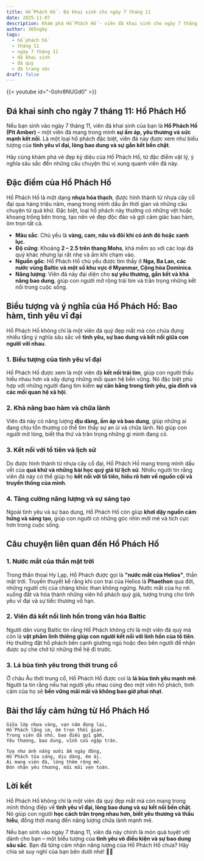 ```yaml
---
title: Hổ Phách Hố - Đá khai sinh cho ngày 7 tháng 11
date: 2025-11-07
description: Khám phá Hổ Phách Hố - viên đá khai sinh cho ngày 7 tháng 11, biểu tượng của Bao hàm, tình yêu vĩ đại. Cùng tìm hiểu ý nghĩa sâu sắc của viên đá độc đáo này.
author: 365ngày
tags:
  - hổ phách hố
  - tháng 11
  - ngày 7 tháng 11
  - đá khai sinh
  - đá quý
  - đá trang sức
draft: false
---
```


{{< youtube id="-0ohr8NUGd0" >}}


## **Đá khai sinh cho ngày 7 tháng 11: Hổ Phách Hố**

Nếu bạn sinh vào ngày 7 tháng 11, viên đá khai sinh của bạn là **Hổ Phách Hố (Pit Amber)** – một viên đá mang trong mình **sự ấm áp, yêu thương và sức mạnh kết nối**. Là một loại hổ phách đặc biệt, viên đá này được xem như biểu tượng của **tình yêu vĩ đại, lòng bao dung và sự gắn kết bền chặt**.

Hãy cùng khám phá vẻ đẹp kỳ diệu của Hổ Phách Hố, từ đặc điểm vật lý, ý nghĩa sâu sắc đến những câu chuyện thú vị xung quanh viên đá này.

## **Đặc điểm của Hổ Phách Hố**

Hổ Phách Hố là một dạng **nhựa hóa thạch**, được hình thành từ nhựa cây cổ đại qua hàng triệu năm, mang trong mình dấu ấn thời gian và những câu chuyện từ quá khứ. Đặc biệt, loại hổ phách này thường có những vệt hoặc khoang trống bên trong, tạo nên vẻ đẹp độc đáo và gợi cảm giác bao hàm, ôm trọn tất cả.

- **Màu sắc**: Chủ yếu là **vàng, cam, nâu và đôi khi có ánh đỏ hoặc xanh lục**.
- **Độ cứng**: Khoảng **2 – 2.5 trên thang Mohs**, khá mềm so với các loại đá quý khác nhưng lại rất nhẹ và ấm khi chạm vào.
- **Nguồn gốc**: Hổ Phách Hố chủ yếu được tìm thấy ở **Nga, Ba Lan, các nước vùng Baltic và một số khu vực ở Myanmar, Cộng hòa Dominica**.
- **Năng lượng**: Viên đá này đại diện cho **sự yêu thương, gắn kết và khả năng bao dung**, giúp con người mở rộng trái tim và trân trọng những kết nối trong cuộc sống.

## **Biểu tượng và ý nghĩa của Hổ Phách Hố: Bao hàm, tình yêu vĩ đại**

Hổ Phách Hố không chỉ là một viên đá quý đẹp mắt mà còn chứa đựng nhiều tầng ý nghĩa sâu sắc về **tình yêu, sự bao dung và kết nối giữa con người với nhau**.

### **1. Biểu tượng của tình yêu vĩ đại**

Hổ Phách Hố được xem là một viên đá **kết nối trái tim**, giúp con người thấu hiểu nhau hơn và xây dựng những mối quan hệ bền vững. Nó đặc biệt phù hợp với những người đang tìm kiếm **sự cân bằng trong tình yêu, gia đình và các mối quan hệ xã hội**.

### **2. Khả năng bao hàm và chữa lành**

Viên đá này có năng lượng **dịu dàng, ấm áp và bao dung**, giúp những ai đang chịu tổn thương có thể tìm thấy sự an ủi và chữa lành. Nó giúp con người mở lòng, biết tha thứ và trân trọng những gì mình đang có.

### **3. Kết nối với tổ tiên và lịch sử**

Do được hình thành từ nhựa cây cổ đại, Hổ Phách Hố mang trong mình dấu vết của **quá khứ và những bài học quý giá từ lịch sử**. Nhiều người tin rằng viên đá này có thể giúp họ **kết nối với tổ tiên, hiểu rõ hơn về nguồn cội và truyền thống của mình**.

### **4. Tăng cường năng lượng và sự sáng tạo**

Ngoài tình yêu và sự bao dung, Hổ Phách Hố còn giúp **khơi dậy nguồn cảm hứng và sáng tạo**, giúp con người có những góc nhìn mới mẻ và tích cực hơn trong cuộc sống.

## **Câu chuyện liên quan đến Hổ Phách Hố**

### **1. Nước mắt của thần mặt trời**

Trong thần thoại Hy Lạp, Hổ Phách được gọi là **"nước mắt của Helios"**, thần mặt trời. Truyền thuyết kể rằng khi con trai của Helios là **Phaethon** qua đời, những người chị của chàng khóc than không ngừng. Nước mắt của họ rơi xuống đất và hóa thành những viên hổ phách quý giá, tượng trưng cho tình yêu vĩ đại và sự tiếc thương vô hạn.

### **2. Viên đá kết nối linh hồn trong văn hóa Baltic**

Người dân vùng Baltic tin rằng Hổ Phách không chỉ là một viên đá quý mà còn là **vật phẩm linh thiêng giúp con người kết nối với linh hồn của tổ tiên**. Họ thường đặt hổ phách bên cạnh giường ngủ hoặc đeo bên người để nhận được sự che chở từ những thế hệ đi trước.

### **3. Lá bùa tình yêu trong thời trung cổ**

Ở châu Âu thời trung cổ, Hổ Phách Hố được coi là **lá bùa tình yêu mạnh mẽ**. Người ta tin rằng nếu hai người yêu nhau cùng đeo một viên hổ phách, tình cảm của họ sẽ **bền vững mãi mãi và không bao giờ phai nhạt**.

## **Bài thơ lấy cảm hứng từ Hổ Phách Hố**

```
Giữa lớp nhựa vàng, vạn năm đọng lại,  
Hổ Phách lặng im, ôm trọn thời gian.  
Trong viên đá nhỏ, bao điều gửi gắm,  
Yêu thương, bao dung, vĩnh cửu ngập tràn.  

Tựa như ánh nắng sưởi ấm ngày đông,  
Hổ Phách tỏa sáng, dịu dàng, êm ái.  
Ai mang viên đá, lòng thêm rộng mở,  
Đón nhận yêu thương, mãi mãi vẹn toàn.  
```

## **Lời kết**

Hổ Phách Hố không chỉ là một viên đá quý đẹp mắt mà còn mang trong mình thông điệp về **tình yêu vĩ đại, lòng bao dung và sự kết nối bền chặt**. Nó giúp con người **học cách trân trọng nhau hơn, biết yêu thương và thấu hiểu**, đồng thời mang đến năng lượng chữa lành mạnh mẽ.

Nếu bạn sinh vào ngày 7 tháng 11, viên đá này chính là món quà tuyệt vời dành cho bạn – một biểu tượng của **tình yêu vô điều kiện và sự bao dung sâu sắc**. Bạn đã từng cảm nhận năng lượng của Hổ Phách Hố chưa? Hãy chia sẻ suy nghĩ của bạn bên dưới nhé! 🌿✨